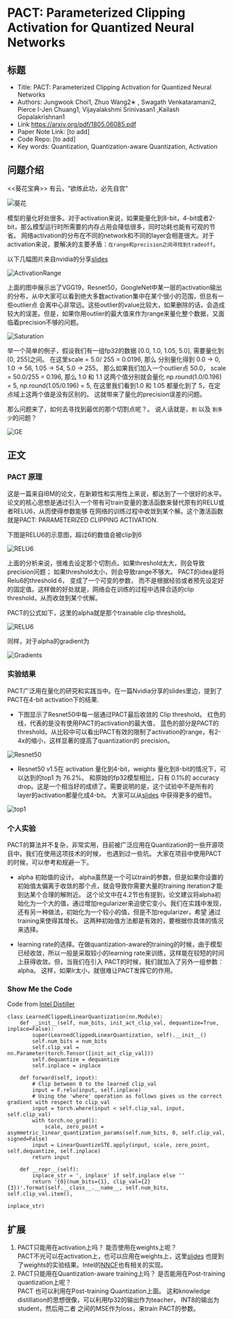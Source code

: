 # PACT: Parameterized Clipping Activation for Quantized Neural Networks

## 标题
* Title: PACT: Parameterized Clipping Activation for Quantized Neural Networks
* Authors: Jungwook Choi1, Zhuo Wang2∗ , Swagath Venkataramani2, Pierce I-Jen Chuang1, Vijayalakshmi Srinivasan1 ,Kailash Gopalakrishnan1
* Link https://arxiv.org/pdf/1805.06085.pdf
* Paper Note Link: [to add]
* Code Repo: [to add]
* Key words: Quantization, Quantization-aware Quantization, Activation

## 问题介绍

<<葵花宝典>> 有云，“欲练此功，必先自宫”

![葵花](./assets/1.jpg)

模型的量化好处很多。对于activation来说，如果能量化到8-bit，4-bit或者2-bit，那么模型运行时所需要的内存占用会降低很多，同时功耗也能有可观的节省。
网络activation的分布在不同的network和不同的layer会相差很大。对于activation来说，要解决的主要矛盾：`在range和precision之间寻找到tradeoff`。

以下几幅图片来自nvidia的分享[slides](https://on-demand.gputechconf.com/gtc/2017/presentation/s7310-8-bit-inference-with-tensorrt.pdf)

![ActivationRange](./assets/ActivationRange.PNG)

上面的图中展示出了VGG19，Resnet50，GoogleNet中某一层的activation输出的分布，从中大家可以看到绝大多数activation集中在某个很小的范围，但总有一些outlier点
会离中心非常远。这些outlier的value比较大，如果删除的话，会造成较大的误差。但是，如果你用outlier的最大值来作为range来量化整个数据，又面临着precision不够的问题。  

![Saturation](./assets/Saturation.PNG)

举一个简单的例子，假设我们有一组fp32的数据 [0.0, 1.0, 1.05, 5.0], 需要量化到 [0, 255]之间。 在这里scale = 5.0/ 255 = 0.0196, 那么
分别量化得到 0.0 -> 0, 1.0 -> 56, 1.05 -> 54, 5.0 -> 255。  那么如果我们加入一个outlier点 50.0， scale = 50.0/255 = 0.196, 那么
1.0 和 1.1 这两个值分别就会量化 np.round(1.0/0.196) = 5,  np.round(1.05/0.196) = 5, 在这里我们看到1.0 和 1.05 都量化到了 5，在定点域上这两个值是没有区别的。
这就带来了量化的precision误差的问题。

那么问题来了，如何去寻找到最优的那个切割点呢？。 说人话就是，`割` 以及 `割多少`的问题？

![GE](./assets/0.jpg)


## 正文

### PACT 原理
这是一篇来自IBM的论文，在新颖性和实用性上来说，都达到了一个很好的水平。论文的核心思想是通过引入一个带有可train变量的激活函数来替代原有的RELU或者RELU6，从而使得参数能够
在网络的训练过程中收敛到某个解。这个激活函数就是PACT: PARAMETERIZED CLIPPING ACTIVATION. 

下图是RELU6的示意图，超过6的数值会被clip到6

![RELU6](./assets/relu6.png)

上面的分析来说，很难去设定那个切割点。如果threshold太大，则会导致precision问题； 如果threshold太小，则会导致range不够大。 PACT的idea是将Relu6的threshold 6， 变成了一个可变的参数，
而不是根据经验或者预先设定好的固定值。这样做的好处就是，网络会在训练的过程中选择合适的clip threshold，从而收敛到某个优解。  

PACT的公式如下，这里的alpha就是那个trainable clip threshold。

![RELU6](./assets/formula.png)

同样，对于alpha的gradient为

![Gradients](./assets/gradient.PNG)

### 实验结果

PACT广泛用在量化的研究和实践当中。在一篇Nvidia分享的slides里边，提到了PACT在4-bit activation下的结果.

* 下图显示了Resnet50中每一层通过PACT最后收敛的 Clip threshold。 红色的线，代表的是没有使用PACT的activation的最大值，
蓝色的部分是PACT的threshold。从比较中可以看出PACT有效的限制了activation的range，有2-4x的缩小，这样显著的提高了quantization的
precision。

![Resnet50](./assets/ActivationClipRN50.PNG)

* Resnet50 v1.5在 activation 量化到4-bit，weights 量化到8-bit的情况下，可以达到的top1 为 76.2%。 和原始的fp32模型相比，只有 0.1%的
accuracy drop。这是一个相当好的成绩了。需要说明的是，这个试验中不是所有的layer的activation都量化成4-bit。
大家可以从[slides](https://developer.download.nvidia.cn/video/gputechconf/gtc/2019/presentation/s9659-inference-at-reduced-precision-on-gpus.pdf)
中获得更多的细节。

![top1](./assets/rn50_top1.PNG)


### 个人实验
PACT的算法并不复杂，非常实用，目前被广泛应用在Quantization的一些开源项目中。我们在使用这项技术的时候，
也遇到过一些坑。 大家在项目中使用PACT的时候，可以参考和规避一下。

* alpha 初始值的设计。 alpha虽然是一个可以train的参数，但是如果你设置的初始值太偏离于收敛的那个点，就会导致你需要大量的training iteration才能到达某个合理的解附近。
这个论文中在4.2节也有提到，论文建议将alpha初始化为一个大的值，通过增加regularizer来迫使它变小。我们在实践中发现，还有另一种做法，初始化为一个较小的值，但是不加regularizer，希望
通过training来使得其增长。 这两种初始值方法都是有效的，要根据你具体的情况来选择。

* learning rate的选择。在做quantization-aware的training的时候，由于模型已经收敛，所以一般是采取较小的learning rate来训练，这样能在较短的时间上获得收敛。但，当我们在引入
PACT的时候，我们就加入了另外一组参数：alpha。 这样，如果lr太小，就很难让PACT发挥它的作用。


### Show Me the Code

Code from [Intel Distiller](https://github.com/IntelLabs/distiller/blob/master/distiller/quantization/clipped_linear.py)

```buildoutcfg
class LearnedClippedLinearQuantization(nn.Module):
    def __init__(self, num_bits, init_act_clip_val, dequantize=True, inplace=False):
        super(LearnedClippedLinearQuantization, self).__init__()
        self.num_bits = num_bits
        self.clip_val = nn.Parameter(torch.Tensor([init_act_clip_val]))
        self.dequantize = dequantize
        self.inplace = inplace

    def forward(self, input):
        # Clip between 0 to the learned clip_val
        input = F.relu(input, self.inplace)
        # Using the 'where' operation as follows gives us the correct gradient with respect to clip_val
        input = torch.where(input < self.clip_val, input, self.clip_val)
        with torch.no_grad():
            scale, zero_point = asymmetric_linear_quantization_params(self.num_bits, 0, self.clip_val, signed=False)
        input = LinearQuantizeSTE.apply(input, scale, zero_point, self.dequantize, self.inplace)
        return input

    def __repr__(self):
        inplace_str = ', inplace' if self.inplace else ''
        return '{0}(num_bits={1}, clip_val={2}{3})'.format(self.__class__.__name__, self.num_bits, self.clip_val.item(),
                                                           inplace_str)
```

## 扩展
1. PACT只能用在activation上吗？ 能否使用在weights上呢？  
   PACT不光可以在activation上，也可以应用在weights上，这里[slides](https://developer.download.nvidia.cn/video/gputechconf/gtc/2019/presentation/s9659-inference-at-reduced-precision-on-gpus.pdf)
   也提到了weights的实验结果。Intel的[NNCF](https://github.com/openvinotoolkit/nncf)也有相关的实现。
2. PACT只能用在Quantization-aware training上吗？ 是否能用在Post-training quantization上呢？  
   PACT 也可以利用在Post-training Quantization上面。 这和knowledge distillation的思想很像，可以利用fp32的输出作为teacher， INT8的输出为student，然后用二者
   之间的MSE作为loss，来train PACT的参数。







